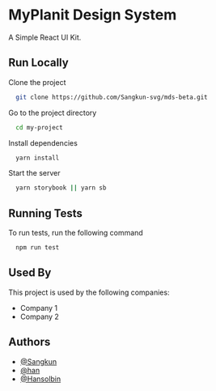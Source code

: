 # MyPlanit Design System

A Simple React UI Kit.

## Run Locally

Clone the project

```bash
  git clone https://github.com/Sangkun-svg/mds-beta.git
```

Go to the project directory

```bash
  cd my-project
```

Install dependencies

```bash
  yarn install
```

Start the server

```bash
  yarn storybook || yarn sb
```

## Running Tests

To run tests, run the following command

```bash
  npm run test
```

## Used By

This project is used by the following companies:

-   Company 1
-   Company 2

## Authors

-   [@Sangkun](https://github.com/Sangkun-svg)
-   [@han](https://github.com/sehwanforeal)
-   [@Hansolbin](https://github.com/Han-solbin)
